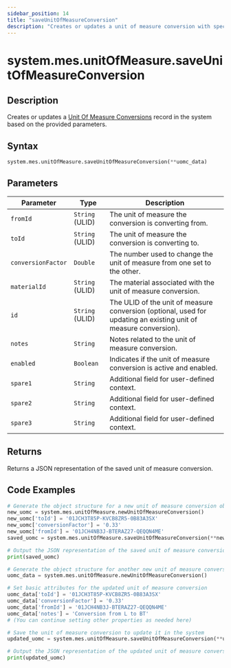 ```yaml
---
sidebar_position: 14
title: "saveUnitOfMeasureConversion"
description: "Creates or updates a unit of measure conversion with specified parameters."
---
```


# system.mes.unitOfMeasure.saveUnitOfMeasureConversion

## Description

Creates or updates a [Unit Of Measure Conversions](../../data-model/utility-models/unit-of-measure-model/unit-of-measure-conversion) record in the system based on the provided parameters.

## Syntax

```python
system.mes.unitOfMeasure.saveUnitOfMeasureConversion(**uomc_data)
```

## Parameters

| Parameter          | Type            | Description                                                                                                      |
| ------------------ | --------------- | ---------------------------------------------------------------------------------------------------------------- |
| `fromId`           | `String` (ULID) | The unit of measure the conversion is converting from.                                                           |
| `toId`             | `String` (ULID) | The unit of measure the conversion is converting to.                                                             |
| `conversionFactor` | `Double`        | The number used to change the unit of measure from one set to the other.                                         |
| `materialId`       | `String` (ULID) | The material associated with the unit of measure conversion.                                                     |
| `id`               | `String` (ULID) | The ULID of the unit of measure conversion (optional, used for updating an existing unit of measure conversion). |
| `notes`            | `String`        | Notes related to the unit of measure conversion.                                                                 |
| `enabled`          | `Boolean`       | Indicates if the unit of measure conversion is active and enabled.                                               |
| `spare1`           | `String`        | Additional field for user-defined context.                                                                       |
| `spare2`           | `String`        | Additional field for user-defined context.                                                                       |
| `spare3`           | `String`        | Additional field for user-defined context.                                                                       |

## Returns

Returns a JSON representation of the saved unit of measure conversion.

## Code Examples

```python
# Generate the object structure for a new unit of measure conversion object, set the parameters and save it
new_uomc = system.mes.unitOfMeasure.newUnitOfMeasureConversion()
new_uomc['toId'] = '01JCH3T85P-KVCB8ZR5-0B83A3SX'
new_uomc['conversionFactor'] = '0.33'
new_uomc['fromId'] = '01JCH4NB3J-BTERAZ27-QEQQN4ME'
saved_uomc = system.mes.unitOfMeasure.saveUnitOfMeasureConversion(**new_uom)

# Output the JSON representation of the saved unit of measure conversion
print(saved_uomc)

# Generate the object structure for another new unit of measure conversion object to update the previous unit of measure conversion
uomc_data = system.mes.unitOfMeasure.newUnitOfMeasureConversion()

# Set basic attributes for the updated unit of measure conversion
uomc_data['toId'] = '01JCH3T85P-KVCB8ZR5-0B83A3SX'
uomc_data['conversionFactor'] = '0.33'
uomc_data['fromId'] = '01JCH4NB3J-BTERAZ27-QEQQN4ME'
uomc_data['notes'] = 'Conversion from L to BT'
# (You can continue setting other properties as needed here)

# Save the unit of measure conversion to update it in the system
updated_uomc = system.mes.unitOfMeasure.saveUnitOfMeasureConversion(**uomc_data)

# Output the JSON representation of the updated unit of measure conversion
print(updated_uomc)
```
